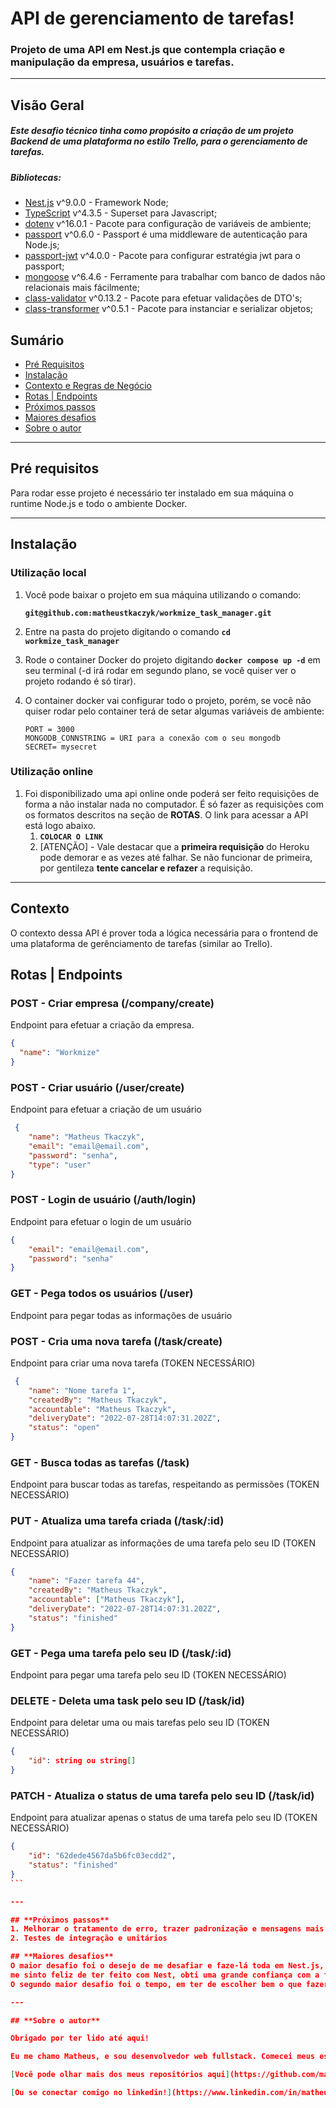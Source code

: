 # API de gerenciamento de tarefas!

### Projeto de uma API em Nest.js que contempla criação e manipulação da empresa, usuários e tarefas.

---

## Visão Geral

##### Este desafio técnico tinha como propósito a criação de um projeto Backend de uma plataforma no estilo Trello, para o gerenciamento de tarefas.

##### Bibliotecas:

- [Nest.js](https://docs.nestjs.com/) v^9.0.0 - Framework Node;
- [TypeScript](https://www.npmjs.com/package/typescript) v^4.3.5 - Superset para Javascript;
- [dotenv](https://www.npmjs.com/package/dotenv) v^16.0.1  - Pacote para configuração de variáveis de ambiente;
- [passport](https://www.npmjs.com/package/passport) v^0.6.0 - Passport é uma middleware de autenticação para Node.js;
- [passport-jwt](https://www.npmjs.com/package/passport-jwt) v^4.0.0 - Pacote para configurar estratégia jwt para o passport;
- [mongoose](https://www.npmjs.com/package/mongoose) v^6.4.6 - Ferramente para trabalhar com banco de dados não relacionais mais fácilmente;
- [class-validator](https://www.npmjs.com/package/class-validator) v^0.13.2 - Pacote para efetuar validações de DTO's;
- [class-transformer](https://www.npmjs.com/package/class-transformer) v^0.5.1 - Pacote para instanciar e serializar objetos;

## **Sumário**

- [Pré Requisitos](#pré-requisitos)
- [Instalação](#instalação)
- [Contexto e Regras de Negócio](#contexto-e-regras-de-negócio)
- [Rotas | Endpoints](#rotas-|-endpoints)
- [Próximos passos](#próximos-passos)
- [Maiores desafios](#maiores-desafios)
- [Sobre o autor](#sobre-o-autor)

---

## **Pré requisitos**

Para rodar esse projeto é necessário ter instalado em sua máquina o runtime Node.js e todo o ambiente Docker.

---

## **Instalação**

### Utilização local

1. Você pode baixar o projeto em sua máquina utilizando o comando:

   **`git@github.com:matheustkaczyk/workmize_task_manager.git`**

2. Entre na pasta do projeto digitando o comando **`cd workmize_task_manager`**

3. Rode o container Docker do projeto digitando **`docker compose up -d`** em seu terminal (-d irá rodar em segundo plano, se você quiser ver o projeto rodando é só tirar).

4. O container docker vai configurar todo o projeto, porém, se você não quiser rodar pelo container terá de setar algumas variáveis de ambiente:
    ```
    PORT = 3000
    MONGODB_CONNSTRING = URI para a conexão com o seu mongodb
    SECRET= mysecret
    ```

### **Utilização online**

1. Foi disponibilizado uma api online onde poderá ser feito requisições de forma a não instalar nada no computador. É só fazer as requisições com os formatos descritos na seção de **ROTAS**. O link para acessar a API está logo abaixo.
   1. **`COLOCAR O LINK`**
   1. [ATENÇÃO] - Vale destacar que a **primeira requisição** do Heroku pode demorar e as vezes até falhar. Se não funcionar de primeira, por gentileza **tente cancelar e refazer** a requisição.

---

## Contexto

O contexto dessa API é prover toda a lógica necessária para o frontend de uma plataforma de gerênciamento de tarefas (similar ao Trello).

## Rotas | Endpoints
### POST - Criar empresa (/company/create)
Endpoint para efetuar a criação da empresa.
```json
{
  "name": "Workmize"
}
```

### POST - Criar usuário (/user/create)
Endpoint para efetuar a criação de um usuário
```json
 {
	"name": "Matheus Tkaczyk",
	"email": "email@email.com",
	"password": "senha",
	"type": "user"
}
```

### POST - Login de usuário (/auth/login)
Endpoint para efetuar o login de um usuário
```json
{
	"email": "email@email.com",
	"password": "senha"
}
```

### GET - Pega todos os usuários (/user)
Endpoint para pegar todas as informações de usuário

### POST - Cria uma nova tarefa (/task/create)
Endpoint para criar uma nova tarefa (TOKEN NECESSÁRIO)
```json
 {
	"name": "Nome tarefa 1",
	"createdBy": "Matheus Tkaczyk",
	"accountable": "Matheus Tkaczyk",
	"deliveryDate": "2022-07-28T14:07:31.202Z",
	"status": "open"
}
```

### GET - Busca todas as tarefas (/task)
Endpoint para buscar todas as tarefas, respeitando as permissões (TOKEN NECESSÁRIO)

### PUT - Atualiza uma tarefa criada (/task/:id)
Endpoint para atualizar as informações de uma tarefa pelo seu ID (TOKEN NECESSÁRIO)
```json
{
	"name": "Fazer tarefa 44",
	"createdBy": "Matheus Tkaczyk",
	"accountable": ["Matheus Tkaczyk"],
	"deliveryDate": "2022-07-28T14:07:31.202Z",
	"status": "finished"
}
```

### GET - Pega uma tarefa pelo seu ID (/task/:id)
Endpoint para pegar uma tarefa pelo seu ID (TOKEN NECESSÁRIO)

### DELETE - Deleta uma task pelo seu ID (/task/id)
Endpoint para deletar uma ou mais tarefas pelo seu ID (TOKEN NECESSÁRIO)
```json
{
	"id": string ou string[]
}
```

### PATCH - Atualiza o status de uma tarefa pelo seu ID (/task/id)
Endpoint para atualizar apenas o status de uma tarefa pelo seu ID (TOKEN NECESSÁRIO)
````json
{
	"id": "62dede4567da5b6fc03ecdd2",
	"status": "finished"
}
```

---

## **Próximos passos**
1. Melhorar o tratamento de erro, trazer padronização e mensagens mais nítidas.
2. Testes de integração e unitários

## **Maiores desafios**
O maior desafio foi o desejo de me desafiar e faze-lá toda em Nest.js, uma ferramenta que ainda não tenho total domínio, 
me sinto feliz de ter feito com Nest, obti uma grande confiança com a ferramenta.
O segundo maior desafio foi o tempo, em ter de escolher bem o que fazer bom o pouco tempo que se tinha para desenvolver.

---

## **Sobre o autor**

Obrigado por ter lido até aqui!

Eu me chamo Matheus, e sou desenvolvedor web fullstack. Comecei meus estudos no ano de 2020 e estou me apaixonando cada dia que passa, através dos estudos, por tecnologia e desenvolvimento. Esse projeto e esse README foram desenvolvidos como um desafio técnico. Eu empenhei muito carinho na construção de cada linha.

[Você pode olhar mais dos meus repositórios aqui](https://github.com/matheustkaczyk)

[Ou se conectar comigo no linkedin!](https://www.linkedin.com/in/matheustkaczykribeiro/)

